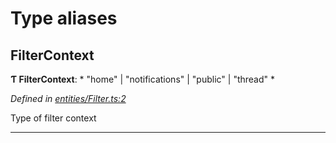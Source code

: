 

# Type aliases

<a id="filtercontext"></a>

##  FilterContext

**Ƭ FilterContext**: * "home" &#124; "notifications" &#124; "public" &#124; "thread"
*

*Defined in [entities/Filter.ts:2](https://github.com/lagunehq/core/blob/31cfc86/src/entities/Filter.ts#L2)*

Type of filter context

___

